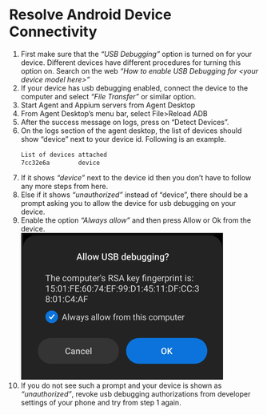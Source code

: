 # Resolve Android Device Connectivity
1. First make sure that the *“USB Debugging”* option is turned on for your device. Different devices have different procedures for turning this option on. Search on the web *“How to enable USB Debugging for \<your device model here\>”*
2. If your device has usb debugging enabled, connect the device to the computer and select *“File Transfer”* or similar option.
3. Start Agent and Appium servers from Agent Desktop
4. From Agent Desktop’s menu bar, select File>Reload ADB
5. After the success message on logs, press on “Detect Devices”.
6. On the logs section of the agent desktop, the list of devices should show “device” next to your device id. Following is an example. <br>
   ```
   List of devices attached
   7cc32e6a        device
   ```
7. If it shows *“device”* next to the device id then you don’t have to follow any more steps from here.
8. Else if it shows *“unauthorized”* instead of “device”, there should be a prompt asking you to allow the device for usb debugging on your device.
9.  Enable the option *“Always allow”* and then press Allow or Ok from the device. <br>
    ![](../../static/img/allow_debugging.png)
10. If you do not see such a prompt and your device is shown as *“unauthorized”*, revoke usb debugging authorizations from developer settings of your phone and try from step 1 again.


